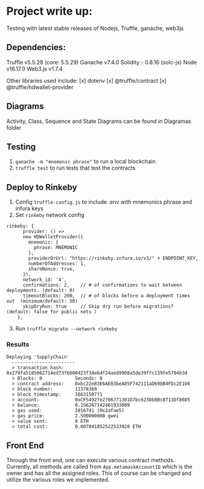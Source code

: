 # Project write up:

Testing with latest stable releases of Nodejs, Truffle, ganache, web3js

## Dependencies:
Truffle v5.5.29 (core: 5.5.29)
Ganache v7.4.0
Solidity - 0.8.16 (solc-js)
Node v16.17.0
Web3.js v1.7.4

Other libraries used include:
[x] dotenv
[x] @truffle/contract
[x] @truffle/hdwallet-provider

## Diagrams

Activity, Class, Sequence and State Diagrams can be found in Diagramas folder

## Testing
1. `ganache -m "mnemonic phrase"` to run a local blockchain
2. `truffle test` to run tests that test the contracts

## Deploy to Rinkeby
1. Config `truffle-config.js` to include .env with mnemonics phrase and infura keys
2. Set `rinkeby` network config 
```
rinkeby: {
      provider: () =>
      new HDWalletProvider({
        mnemonic: {
          phrase: MNEMONIC
        },
        providerOrUrl: "https://rinkeby.infura.io/v3/" + ENDPOINT_KEY,
        numberOfAddresses: 1,
        shareNonce: true,
      }),
      network_id: '4',
      confirmations: 2,    // # of confirmations to wait between deployments. (default: 0)
      timeoutBlocks: 200,  // # of blocks before a deployment times out  (minimum/default: 50)
      skipDryRun: true     // Skip dry run before migrations? (default: false for public nets )
    },
```
3. Run `truffle migrate --network rinkeby`

### Results 
 ```
 Deploying 'SupplyChain'
   -----------------------
   > transaction hash:    0x270fa5185062714ed73f6600423f34e64f24aed9908a5de39ffc139fe5784b3d
   > Blocks: 0            Seconds: 8
   > contract address:    0xbc22e83E6AE03beA85F742111aD69bB4FDc2E1b6
   > block number:        11378369
   > block timestamp:     1663150771
   > account:             0xCF5492fe2706771301D7bc623Db8Bc8f13Df8085
   > balance:             0.156267142461933009
   > gas used:            2816741 (0x2afae5)
   > gas price:           2.500000008 gwei
   > value sent:          0 ETH
   > total cost:          0.007041852522533928 ETH
```

## Front End

Through the front end, one can execute various contract methods. Currently, all methods are called from `App.metamaskAccountID` which is the owner and has all the assigned roles. This of course can be changed and utilize the various roles we implemented.